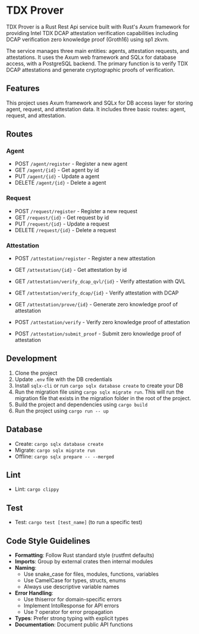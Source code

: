 # TDX Prover

TDX Prover is a Rust Rest Api service built with Rust's Axum framework for providing Intel TDX DCAP attestation verification capabilities including DCAP verification zero knowledge proof (Groth16) using sp1 zkvm.

The service manages three main entities: agents, attestation requests, and attestations. It uses the Axum
web framework and SQLx for database access, with a PostgreSQL backend. The primary function is to verify TDX
DCAP attestations and generate cryptographic proofs of verification.

## Features

This project uses Axum framework and SQLx for DB access layer for storing agent, request, and attestation data. It includes three basic routes: agent, request, and attestation.

## Routes

### Agent

- POST `/agent/register` - Register a new agent
- GET `/agent/{id}` - Get agent by id
- PUT `/agent/{id}` - Update a agent
- DELETE `/agent/{id}` - Delete a agent

### Request

- POST `/request/register` - Register a new request
- GET `/request/{id}` - Get request by id
- PUT `/request/{id}` - Update a request
- DELETE `/request/{id}` - Delete a request

### Attestation

- POST `/attestation/register` - Register a new attestation
- GET `/attestation/{id}` - Get attestation by id
- GET `/attestation/verify_dcap_qvl/{id}` - Verify attestation with QVL
- GET `/attestation/verify_dcap/{id}` - Verify attestation with DCAP

- GET `/attestation/prove/{id}` - Generate zero knowledge proof of attestation
- POST `/attestation/verify` - Verify zero knowledge proof of attestation
- POST `/attestation/submit_proof` - Submit zero knowledge proof of attestation

## Development

1. Clone the project
2. Update `.env` file with the DB credentials
3. Install `sqlx-cli` or run `cargo sqlx database create` to create your DB
4. Run the migration file using `cargo sqlx migrate run`. This will run the migration file that exists in the migration folder in the root of the project.
5. Build the project and dependencies using `cargo build`
6. Run the project using `cargo run -- up`

## Database

- Create: `cargo sqlx database create`
- Migrate: `cargo sqlx migrate run`
- Offline: `cargo sqlx prepare -- --merged`

## Lint

- Lint: `cargo clippy`

## Test

- Test: `cargo test [test_name]` (to run a specific test)

## Code Style Guidelines

- **Formatting**: Follow Rust standard style (rustfmt defaults)
- **Imports**: Group by external crates then internal modules
- **Naming**:
  - Use snake_case for files, modules, functions, variables
  - Use CamelCase for types, structs, enums
  - Always use descriptive variable names
- **Error Handling**:
  - Use thiserror for domain-specific errors
  - Implement IntoResponse for API errors
  - Use ? operator for error propagation
- **Types**: Prefer strong typing with explicit types
- **Documentation**: Document public API functions
